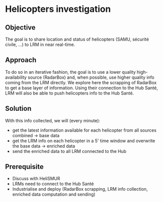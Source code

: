 # Helicopters investigation
## Objective
The goal is to share location and status of helicopters (SAMU, sécurité civile, ...) to LRM in near real-time.

## Approach
To do so in an iterative fashion, the goal is to use a lower quality high-availability source (RadarBox) and, when possible, use higher quality info coming from the LRM directly. 
We explore here the scrapping of RadarBox to get a base layer of information. 
Using their connection to the Hub Santé, LRM will also be able to push helicopters info to the Hub Santé.

## Solution
With this info collected, we will (every minute):
- get the latest information available for each helicopter from all sources combined -> base data
- get the LRM info on each helicopter in a 5' time window and overwrite the base data -> enriched data
- send the enriched data to all LRM connected to the Hub

## Prerequisite
- Discuss with HeliSMUR
- LRMs need to connect to the Hub Santé
- Industrialise and deploy (RadarBox scrapping, LRM info collection, enriched data computation and sending)
